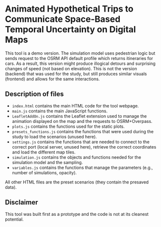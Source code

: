 # Animated Hypothetical Trips to Communicate Space-Based Temporal Uncertainty on Digital Maps

This tool is a demo version. The simulation model uses pedestrian logic but sends request to the OSRM API default profile which returns itineraries for cars. As a result, this version might produce illogical detours and surprising changes of speed (not based on elevation). This is not the version (backend) that was used for the study, but still produces similar visuals (frontend) and allows for the same interactions.

## Description of files
- ``index.html`` contains the main HTML code for the tool webpage.
- ``main.js`` contains the main JavaScript functions.
- ``LeafletAddOn.js`` contains the Leaflet extension used to manage the animation displayed on the map and the requests to OSRM+Overpass.
- ``plots.js`` contains the functions used for the static plots.
- ``presets_functions.js`` contains the functions that were used during the study to load the scenarios (unused here).
- ``settings.js`` contains the functions that are needed to connect to the correct port (local server, unused here), retrieve the correct coordinates and load the different map tiles.
- ``simulation.js`` contains the objects and functions needed for the simulation model and the sampling.
- ``variables.js`` contains the functions that manage the parameters (e.g., number of simulations, opacity).

All other HTML files are the preset scenarios (they contain the presaved data).

## Disclaimer
This tool was built first as a prototype and the code is not at its cleanest potential.
